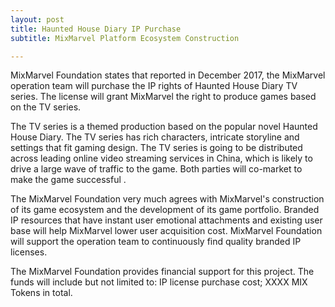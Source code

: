 ```yaml
---
layout: post
title: Haunted House Diary IP Purchase
subtitle: MixMarvel Platform Ecosystem Construction 

---
```


MixMarvel Foundation states that reported in December 2017, the MixMarvel operation team will purchase the IP rights of Haunted House Diary TV series. The license will grant MixMarvel the right to produce games based on the TV series.

The TV series is a themed production based on the popular novel Haunted House Diary. The TV series has rich characters, intricate storyline and settings that fit gaming design. The TV series is going to be distributed across leading online video streaming services in China, which is likely to drive a large wave of traffic to the game. Both parties will co-market to make the game successful .

The MixMarvel Foundation very much agrees with MixMarvel's construction of its game ecosystem and the development of its game portfolio. Branded IP resources that have instant user emotional attachments and existing user base will help MixMarvel lower user acquisition cost. MixMarvel Foundation will support the operation team to continuously find quality branded IP licenses. 

The MixMarvel Foundation provides financial support for this project. The funds will include but not limited to: IP license purchase cost; XXXX MIX Tokens in total. 


